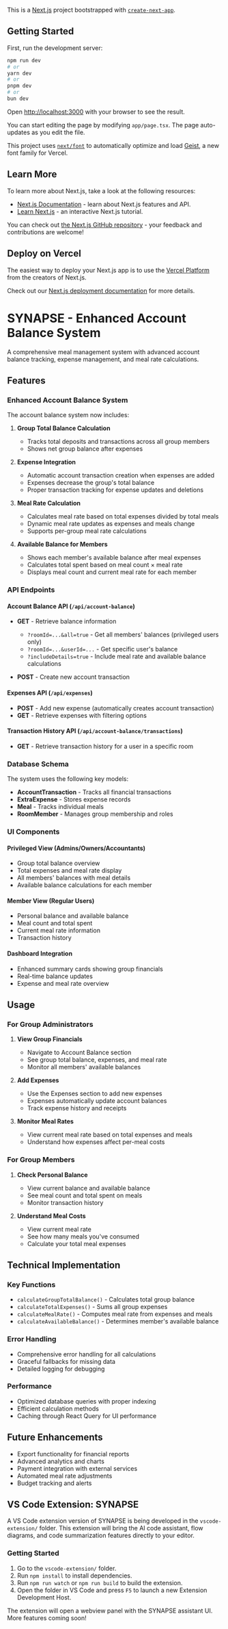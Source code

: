 This is a [Next.js](https://nextjs.org) project bootstrapped with [`create-next-app`](https://nextjs.org/docs/app/api-reference/cli/create-next-app).

## Getting Started

First, run the development server:

```bash
npm run dev
# or
yarn dev
# or
pnpm dev
# or
bun dev
```

Open [http://localhost:3000](http://localhost:3000) with your browser to see the result.

You can start editing the page by modifying `app/page.tsx`. The page auto-updates as you edit the file.

This project uses [`next/font`](https://nextjs.org/docs/app/building-your-application/optimizing/fonts) to automatically optimize and load [Geist](https://vercel.com/font), a new font family for Vercel.

## Learn More

To learn more about Next.js, take a look at the following resources:

- [Next.js Documentation](https://nextjs.org/docs) - learn about Next.js features and API.
- [Learn Next.js](https://nextjs.org/learn) - an interactive Next.js tutorial.

You can check out [the Next.js GitHub repository](https://github.com/vercel/next.js) - your feedback and contributions are welcome!

## Deploy on Vercel

The easiest way to deploy your Next.js app is to use the [Vercel Platform](https://vercel.com/new?utm_medium=default-template&filter=next.js&utm_source=create-next-app&utm_campaign=create-next-app-readme) from the creators of Next.js.

Check out our [Next.js deployment documentation](https://nextjs.org/docs/app/building-your-application/deploying) for more details.

# SYNAPSE - Enhanced Account Balance System

A comprehensive meal management system with advanced account balance tracking, expense management, and meal rate calculations.

## Features

### Enhanced Account Balance System

The account balance system now includes:

1. **Group Total Balance Calculation**
   - Tracks total deposits and transactions across all group members
   - Shows net group balance after expenses

2. **Expense Integration**
   - Automatic account transaction creation when expenses are added
   - Expenses decrease the group's total balance
   - Proper transaction tracking for expense updates and deletions

3. **Meal Rate Calculation**
   - Calculates meal rate based on total expenses divided by total meals
   - Dynamic meal rate updates as expenses and meals change
   - Supports per-group meal rate calculations

4. **Available Balance for Members**
   - Shows each member's available balance after meal expenses
   - Calculates total spent based on meal count × meal rate
   - Displays meal count and current meal rate for each member

### API Endpoints

#### Account Balance API (`/api/account-balance`)

- **GET** - Retrieve balance information
  - `?roomId=...&all=true` - Get all members' balances (privileged users only)
  - `?roomId=...&userId=...` - Get specific user's balance
  - `?includeDetails=true` - Include meal rate and available balance calculations

- **POST** - Create new account transaction

#### Expenses API (`/api/expenses`)

- **POST** - Add new expense (automatically creates account transaction)
- **GET** - Retrieve expenses with filtering options

#### Transaction History API (`/api/account-balance/transactions`)

- **GET** - Retrieve transaction history for a user in a specific room

### Database Schema

The system uses the following key models:

- **AccountTransaction** - Tracks all financial transactions
- **ExtraExpense** - Stores expense records
- **Meal** - Tracks individual meals
- **RoomMember** - Manages group membership and roles

### UI Components

#### Privileged View (Admins/Owners/Accountants)
- Group total balance overview
- Total expenses and meal rate display
- All members' balances with meal details
- Available balance calculations for each member

#### Member View (Regular Users)
- Personal balance and available balance
- Meal count and total spent
- Current meal rate information
- Transaction history

#### Dashboard Integration
- Enhanced summary cards showing group financials
- Real-time balance updates
- Expense and meal rate overview

## Usage

### For Group Administrators

1. **View Group Financials**
   - Navigate to Account Balance section
   - See group total balance, expenses, and meal rate
   - Monitor all members' available balances

2. **Add Expenses**
   - Use the Expenses section to add new expenses
   - Expenses automatically update account balances
   - Track expense history and receipts

3. **Monitor Meal Rates**
   - View current meal rate based on total expenses and meals
   - Understand how expenses affect per-meal costs

### For Group Members

1. **Check Personal Balance**
   - View current balance and available balance
   - See meal count and total spent on meals
   - Monitor transaction history

2. **Understand Meal Costs**
   - View current meal rate
   - See how many meals you've consumed
   - Calculate your total meal expenses

## Technical Implementation

### Key Functions

- `calculateGroupTotalBalance()` - Calculates total group balance
- `calculateTotalExpenses()` - Sums all group expenses
- `calculateMealRate()` - Computes meal rate from expenses and meals
- `calculateAvailableBalance()` - Determines member's available balance

### Error Handling

- Comprehensive error handling for all calculations
- Graceful fallbacks for missing data
- Detailed logging for debugging

### Performance

- Optimized database queries with proper indexing
- Efficient calculation methods
- Caching through React Query for UI performance

## Future Enhancements

- Export functionality for financial reports
- Advanced analytics and charts
- Payment integration with external services
- Automated meal rate adjustments
- Budget tracking and alerts

## VS Code Extension: SYNAPSE

A VS Code extension version of SYNAPSE is being developed in the `vscode-extension/` folder. This extension will bring the AI code assistant, flow diagrams, and code summarization features directly to your editor.

### Getting Started
1. Go to the `vscode-extension/` folder.
2. Run `npm install` to install dependencies.
3. Run `npm run watch` or `npm run build` to build the extension.
4. Open the folder in VS Code and press `F5` to launch a new Extension Development Host.

The extension will open a webview panel with the SYNAPSE assistant UI. More features coming soon!
